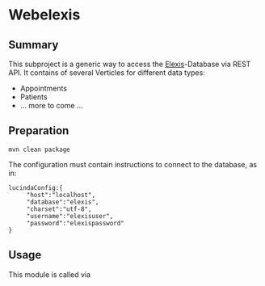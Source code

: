 # Webelexis

## Summary

This subproject is a generic way to access the [Elexis](http://www.elexis.ch/ungrad)-Database via REST API. It contains of several Verticles for different data types:
 
 * Appointments
 * Patients
 * ... more to come ...

## Preparation

    mvn clean package

The configuration must contain instructions to connect to the database, as in:
    
    lucindaConfig:{
         "host":"localhost",
         "database":"elexis",
         "charset":"utf-8",
         "username":"elexisuser",
         "password":"elexispassword"
    }
    
   
## Usage
   
This module is called via    
   